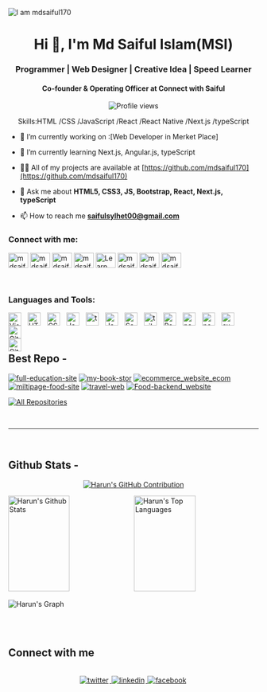 ![I am mdsaiful170](https://github.com/mdsaiful170/mdsaiful170/blob/main/hom_img/DRojUzzXRpqAiVCLQKPv7Q.png)

<h1 align="center">Hi 👋, I'm Md Saiful Islam(MSI)</h1>
<h3 align="center">Programmer | Web Designer | Creative Idea | Speed Learner</h3>
<h4 align="center">Co-founder & Operating Officer at Connect with Saiful</h4>

<div align="center">

![Profile views](https://komarev.com/ghpvc/?username=mdsaiful170&color=04AA6D)


Skills:HTML /CSS /JavaScript /React /React Native /Next.js /typeScript 

</div>

- 🔭 I’m currently working on :[Web Developer in Merket Place]

- 🌱 I’m currently learning Next.js, Angular.js, typeScript

- 👨‍💻 All of my projects are available at [https://github.com/mdsaiful170](https://github.com/mdsaiful170)


- 💬 Ask me about **HTML5, CSS3, JS, Bootstrap, React, Next.js, typeScript**

- 📫 How to reach me **saifulsylhet00@gmail.com** 

<!--- 📄 All About Me:[https://lnk.bio/mdsaiful170](https://lnk.bio/mdsaiful170)-->

<h3 align="left">Connect with me:</h3>

<p align="left">
<a href="https://www.facebook.com/profile.php?id=100042228393950" target="blank"><img align="center" src="https://raw.githubusercontent.com/rahuldkjain/github-profile-readme-generator/master/src/images/icons/Social/facebook.svg" alt="mdsaiful170" height="30" width="40" /></a>
<a href="https://twitter.com/SaifulIslam170" target="blank"><img align="center" src="https://raw.githubusercontent.com/rahuldkjain/github-profile-readme-generator/master/src/images/icons/Social/twitter.svg" alt="mdsaiful170" height="30" width="40" /></a>
<a href="https://www.linkedin.com/in/md-saiful-islam-2676b2245/" target="blank"><img align="center" src="https://raw.githubusercontent.com/rahuldkjain/github-profile-readme-generator/master/src/images/icons/Social/linked-in-alt.svg" alt="mdsaiful170" height="30" width="40" /></a>
<a href="https://codepen.io/" target="blank"><img align="center" src="https://raw.githubusercontent.com/rahuldkjain/github-profile-readme-generator/master/src/images/icons/Social/codepen.svg" alt="mdsaiful170" height="30" width="40" /></a>
<a href="https://www.youtube.com/" target="blank"><img align="center" src="https://raw.githubusercontent.com/rahuldkjain/github-profile-readme-generator/master/src/images/icons/Social/youtube.svg" alt="Learn With Tutul" height="30" width="40" /></a>
<a href="https://instagram.com/" target="blank"><img align="center" src="https://raw.githubusercontent.com/rahuldkjain/github-profile-readme-generator/master/src/images/icons/Social/instagram.svg" alt="mdsaiful170" height="30" width="40" /></a>
<a href="https://dribbble.com/" target="blank"><img align="center" src="https://raw.githubusercontent.com/rahuldkjain/github-profile-readme-generator/master/src/images/icons/Social/dribbble.svg" alt="mdsaiful170" height="30" width="40" /></a>
<a href="https://www.behance.net/" target="blank"><img align="center" src="https://raw.githubusercontent.com/rahuldkjain/github-profile-readme-generator/master/src/images/icons/Social/behance.svg" alt="mdsaiful170" height="30" width="40" /></a>
</p>
<br/>


<!-- ## Use To Code

![Javascript](https://img.shields.io/badge/Javascript-F0DB4F?style=for-the-badge&labelColor=black&logo=javascript&logoColor=F0DB4F)
![Typescript](https://img.shields.io/badge/Typescript-007acc?style=for-the-badge&labelColor=black&logo=typescript&logoColor=007acc)
![React](https://img.shields.io/badge/-React-61DBFB?style=for-the-badge&labelColor=black&logo=react&logoColor=61DBFB)
![React Native](https://img.shields.io/badge/React_Native-20232A?style=for-the-badge&logo=react&logoColor=61DAFB)
![Next.js](https://img.shields.io/badge/next.js-000000?style=for-the-badge&logo=nextdotjs&logoColor=white)
![Nodejs](https://img.shields.io/badge/Nodejs-3C873A?style=for-the-badge&labelColor=black&logo=node.js&logoColor=3C873A)
![Express.js](https://img.shields.io/badge/Express.js-000000?style=for-the-badge&logo=express&logoColor=white)
![MongoDB](https://img.shields.io/badge/MongoDB-4EA94B?style=for-the-badge&logo=mongodb&logoColor=white)
![HTML](https://img.shields.io/badge/HTML5-E34F26?style=for-the-badge&logo=html5&logoColor=white)
![CSS3](https://img.shields.io/badge/CSS3-1572B6?style=for-the-badge&logo=css3&logoColor=white)
![SASS Badge](https://img.shields.io/badge/Sass-CC6699?style=for-the-badge&logo=sass&logoColor=white)
![Ant-Design](https://img.shields.io/badge/AntDesign-0170FE?style=for-the-badge&logo=antdesign&logoColor=white)
![Tailwind](https://img.shields.io/badge/Tailwind_CSS-092749?style=for-the-badge&logo=tailwindcss&logoColor=06B6D4&labelColor=000000)
![Bootstrap](https://img.shields.io/badge/Bootstrap-563D7C?style=for-the-badge&logo=bootstrap&logoColor=white)
![Strapi](https://img.shields.io/badge/strapi-2E7EEA?style=for-the-badge&logo=strapi&logoColor=white)
![Markdown](https://img.shields.io/badge/Markdown-000000?style=for-the-badge&logo=markdown&logoColor=white)
![Redux](https://img.shields.io/badge/Redux-593D88?style=for-the-badge&logo=redux&logoColor=white)
![React Query](https://img.shields.io/badge/-React_Query-FF4154?style=for-the-badge&logo=react%20query&logoColor=white)
![VSCode](https://img.shields.io/badge/Visual_Studio-0078d7?style=for-the-badge&logo=visual%20studio&logoColor=white)
![Git](https://img.shields.io/badge/Git-F05032?style=for-the-badge&logo=git&logoColor=white) -->
### Languages and Tools:
<img align="left" alt="Visual Studio Code" width="26px" src="https://cdn.jsdelivr.net/gh/devicons/devicon/icons/vscode/vscode-original.svg" style="padding-right:10px;" />
<img align="left" alt="HTML5" width="26px" src="https://cdn.jsdelivr.net/gh/devicons/devicon/icons/html5/html5-original.svg" style="padding-right:10px;" />
<img align="left" alt="CSS3" width="26px" src="https://cdn.jsdelivr.net/gh/devicons/devicon/icons/css3/css3-original.svg" style="padding-right:10px;" />
<img align="left" alt="JavaScript" width="26px" src="https://cdn.jsdelivr.net/gh/devicons/devicon/icons/javascript/javascript-original.svg" style="padding-right:10px;" />
<img align="left" alt="ts" width="26px" src="https://cdn.jsdelivr.net/gh/devicons/devicon@latest/icons/typescript/typescript-original.svg" style="padding-right:10px;" />
<img align="left" alt="JavaScript" width="26px" src="https://cdn.jsdelivr.net/gh/devicons/devicon/icons/bootstrap/bootstrap-original.svg" style="padding-right:10px;" />
<img align="left" alt="Sass" width="26px" src="https://cdn.jsdelivr.net/gh/devicons/devicon/icons/sass/sass-original.svg" style="padding-right:10px;" /> 
<img align="left" alt="tailwindcss" width="26px" src="https://cdn.jsdelivr.net/gh/devicons/devicon/icons/tailwindcss/tailwindcss-original.svg" style="padding-right:10px;" /> 
<img align="left" alt="React" width="26px" src="https://cdn.jsdelivr.net/gh/devicons/devicon/icons/react/react-original.svg" style="padding-right:10px;" />
<img align="left" alt="next" width="26px" src="https://cdn.jsdelivr.net/gh/devicons/devicon@latest/icons/nextjs/nextjs-original.svg" style="padding-right:10px;" />
<img align="left" alt="node" width="26px" src="https://cdn.jsdelivr.net/gh/devicons/devicon@latest/icons/nodejs/nodejs-original-wordmark.svg" style="padding-right:10px;" />
<img align="left" alt="express" width="26px" src="https://cdn.jsdelivr.net/gh/devicons/devicon@latest/icons/express/express-original-wordmark.svg" style="padding-right:10px;" />


<img align="left" alt="Git" width="26px" src="https://cdn.jsdelivr.net/gh/devicons/devicon/icons/git/git-original.svg" style="padding-right:10px;" />
<img align="left" alt="GitHub" width="26px" src="https://user-images.githubusercontent.com/3369400/139447912-e0f43f33-6d9f-45f8-be46-2df5bbc91289.png" style="padding-right:1000px;" />


<br/>
<br/>
<br/>

## Best Repo -
[![full-education-site](https://github-readme-stats.vercel.app/api/pin/?username=mdsaiful170&repo=full-education-site&border_color=7F3FBF&bg_color=141321&title_color=C9D1D9&text_color=8B949E&icon_color=7F3FBF)](https://github.com/mdsaiful170/full-education-site)
[![my-book-stor](https://github-readme-stats.vercel.app/api/pin/?username=mdsaiful170&repo=my-book-stor&border_color=7F3FBF&bg_color=141321&title_color=C9D1D9&text_color=8B949E&icon_color=7F3FBF)](https://github.com/mdsaiful170/my-book-stor)
[![ecommerce_website_ecom](https://github-readme-stats.vercel.app/api/pin/?username=mdsaiful170&repo=ecommerce_website_ecom&border_color=7F3FBF&bg_color=141321&title_color=C9D1D9&text_color=8B949E&icon_color=7F3FBF)](https://github.com/mdsaiful170/ecommerce_website_ecom)
[![miltipage-food-site](https://github-readme-stats.vercel.app/api/pin/?username=mdsaiful170&repo=miltipage-food-site&border_color=7F3FBF&bg_color=141321&title_color=C9D1D9&text_color=8B949E&icon_color=7F3FBF)](https://github.com/mdsaiful170/miltipage-food-site)
[![travel-web](https://github-readme-stats.vercel.app/api/pin/?username=mdsaiful170&repo=travel-web&border_color=7F3FBF&bg_color=141321&title_color=C9D1D9&text_color=8B949E&icon_color=7F3FBF)](https://github.com/mdsaiful170/travel-web)
[![Food-backend_website](https://github-readme-stats.vercel.app/api/pin/?username=mdsaiful170&repo=Food-backend_website&border_color=7F3FBF&bg_color=141321&title_color=C9D1D9&text_color=8B949E&icon_color=7F3FBF)](https://github.com/mdsaiful170/Food-backend_website)

<p align="left">
  <a href="https://github.com/mdsaiful170?tab=repositories" target="_blank"><img alt="All Repositories" title="All Repositories" src="https://img.shields.io/badge/-All%20Repos-2962FF?style=for-the-badge&logo=koding&logoColor=white"/></a>
</p>

<br/>
<hr/>
<br/>

## Github Stats -


<!---   ![](https://github-readme-streak-stats.herokuapp.com/?user=mdsaiful170&theme=radical&hide_border=false )<br/> -->


<p align="center">
  <a href="https://github.com/mdsaiful170">
    <img src="https://github-profile-summary-cards.vercel.app/api/cards/profile-details?username=mdsaiful170&theme=radical" alt="Harun's GitHub Contribution"/>
  </a>
</p>

<a> 
    <a href="https://github.com/mdsaiful170"><img alt="Harun's Github Stats" src="https://denvercoder1-github-readme-stats.vercel.app/api?username=mdsaiful170&show_icons=true&count_private=true&theme=react&border_color=7F3FBF&bg_color=141321&title_color=F85D7F&icon_color=F8D866" height="192px" width="49.5%"/></a>
  <a href="https://github.com/mdsaiful170"><img alt="Harun's Top Languages" src="https://denvercoder1-github-readme-stats.vercel.app/api/top-langs/?username=mdsaiful170&langs_count=8&layout=compact&theme=react&border_color=7F3FBF&bg_color=141321&title_color=F85D7F&icon_color=F8D866" height="192px" width="49.5%"/></a>
  <br/>
</a>

![Harun's Graph](https://github-readme-activity-graph.vercel.app/graph?username=mdsaiful170&custom_title=Harun's%20GitHub%20Activity%20Graph&bg_color=141321&color=7F3FBF&line=7F3FBF&point=7F3FBF&area_color=FFFFFF&title_color=FFFFFF&area=true)


<br/>

<br/>

## Connect with me

<div align="center">
<br/>
<a href="https://twitter.com/SaifulIslam170" target="_blank">
<img src=https://img.shields.io/badge/twitter-%2300acee.svg?&style=for-the-badge&logo=twitter&logoColor=white alt=twitter style="margin-bottom: 5px; margin-right: 2px;" />
</a>
<a href="https://www.linkedin.com/in/md-saiful-islam-2676b2245/" target="_blank">
<img src=https://img.shields.io/badge/linkedin-%231E77B5.svg?&style=for-the-badge&logo=linkedin&logoColor=white alt=linkedin style="margin-bottom: 5px; margin-right: 2px;" />
</a>
<a href="https://www.facebook.com/profile.php?id=100042228393950" target="_blank">
<img src=https://img.shields.io/badge/facebook-%232E87FB.svg?&style=for-the-badge&logo=facebook&logoColor=white alt=facebook style="margin-bottom: 5px; margin-right: 2px;" />
</a>  
</div>
